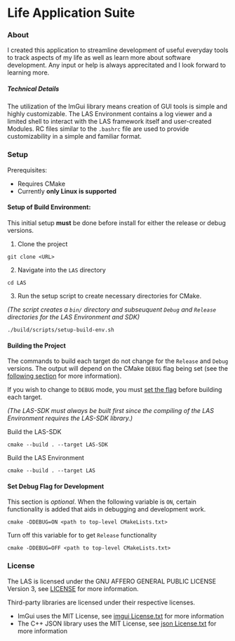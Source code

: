 # Life Application Suite

### About
I created this application to streamline development of useful everyday tools to track aspects of my life as well as learn more about software development. Any input or help is always apprecitated and I look forward to learning more.

##### Technical Details
The utilization of the ImGui library means creation of GUI tools is simple and highly customizable. The LAS Environment contains a log viewer and a limited shell to interact with the LAS framework itself and user-created Modules. RC files similar to the `.bashrc` file are used to provide customizability in a simple and familiar format.

### Setup
Prerequisites:
- Requires CMake
- Currently **only Linux is supported**

#### Setup of Build Environment:
This initial setup **must** be done before install for either the release or debug versions.
1. Clone the project
```
git clone <URL>
```
2. Navigate into the `LAS` directory
```
cd LAS
```
3. Run the setup script to create necessary directories for CMake.
 
*(The script creates a `bin/` directory and subseuquent `Debug` and `Release` directories for the LAS Environment and SDK)*
```
./build/scripts/setup-build-env.sh
```
#### Building the Project
 The commands to build each target do not change for the `Release` and `Debug` versions. The output will depend on the CMake `DEBUG` flag being set (see the [following section](#Set-Debug-Flag-For-Development) for more information). 
 
 If you wish to change to `DEBUG` mode, you must [set the flag](#Set-Debug-Flag-For-Development) before building each target.

*(The LAS-SDK must always be built first since the compiling of the LAS Environment requires the LAS-SDK library.)*

Build the LAS-SDK 
```
cmake --build . --target LAS-SDK
```
Build the LAS Environment 
```
cmake --build . --target LAS
```
#### Set Debug Flag for Development
This section is *optional*. When the following variable is `ON`, certain functionality is added that aids in debugging and development work.
```
cmake -DDEBUG=ON <path to top-level CMakeLists.txt>
```
Turn off this variable for to get `Release` functionality
```
cmake -DDEBUG=OFF <path to top-level CMakeLists.txt>
```

### License

The LAS is licensed under the GNU AFFERO GENERAL PUBLIC LICENSE Version 3, see [LICENSE](LICENSE) for more information.

Third-party libraries are licensed under their respective licenses.
 - ImGui uses the MIT License, see [imgui License.txt](Third-Party%20Licenses/imgui%20License.txt) for more information
 - The C++ JSON library uses the MIT License, see [json License.txt](Third-Party%20Licenses/json%20License.txt) for more information
